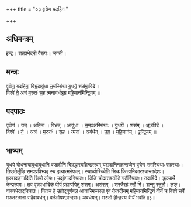 +++
title = "०३ वृत्रेण यदहिना"

+++
## अधिमन्त्रम्
इन्द्रः। शतप्रभेदनो वैरूपः। जगती।

## मन्त्रः
वृ॒त्रेण॒ यदहि॑ना॒ बिभ्र॒दायु॑धा स॒मस्थि॑था यु॒धये॒ शंस॑मा॒विदे॑ ।  
विश्वे॑ ते॒ अत्र॑ म॒रुतः॑ स॒ह त्मनाव॑र्धन्नुग्र महि॒मान॑मिन्द्रि॒यम् ॥

## पदपाठः
वृ॒त्रेण॑ । यत् । अहि॑ना । बिभ्र॑त् । आयु॑धा । स॒म्ऽअस्थि॑थाः । यु॒धये॑ । शंस॑म् । आ॒ऽविदे॑ ।  
विश्वे॑ । ते॒ । अत्र॑ । म॒रुतः॑ । स॒ह । त्मना॑ । अव॑र्धन् । उ॒ग्र॒ । म॒हि॒मान॑म् । इ॒न्द्रि॒यम् ॥

## भाष्यम्
युधये योधनायायुधायुधानि वज्रादीनि बिभ्रद्धारयन्निन्द्रस्त्वम् यद्यदानिनाहन्तव्येन वृत्रेण समस्थिथाः सहस्थाः। तिष्ठतेर्लुङि समवप्रविभ्यह् स्थ इत्यात्मनेपदम्। स्थाघ्वोरिच्चेति सिचः कित्त्वमिकारश्चान्तादेशः। ह्रस्वादङ्गादिति सिचो लोपः। यद्योगादनिघातः। तिङि चोदात्तवतीति गतेर्निघातः। तदाविदे। क्रुत्यार्थे केन्प्रत्ययः। तव वृत्रवधादिकं वीर्यं प्रज्ञापयितुं शंसम्। अशंसम् । शस्त्रैरहं स्तौ मि। शन्सु स्तुतौ। लङ्। वाक्यभेदादनिघातः। किञ्च हे उग्रोद्गूर्णबल आत्रास्मिन्काल एव तेत्वदीयम् महिमानमिन्द्रियं वीर्यं च विश्वे सर्वे मरुतस्त्मना सहैवावर्धन्। वर्नलोपश्छान्दसः। अवर्धयन्। मरुतो हीन्द्रस्य वीर्यं भवति॥३॥